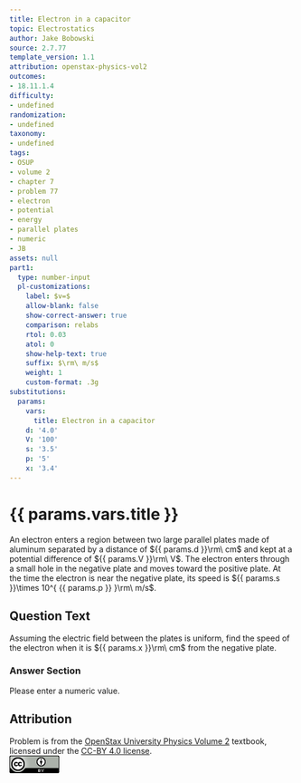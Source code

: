 ```yaml
---
title: Electron in a capacitor
topic: Electrostatics
author: Jake Bobowski
source: 2.7.77
template_version: 1.1
attribution: openstax-physics-vol2
outcomes:
- 18.11.1.4
difficulty:
- undefined
randomization:
- undefined
taxonomy:
- undefined
tags:
- OSUP
- volume 2
- chapter 7
- problem 77
- electron
- potential
- energy
- parallel plates
- numeric
- JB
assets: null
part1:
  type: number-input
  pl-customizations:
    label: $v=$
    allow-blank: false
    show-correct-answer: true
    comparison: relabs
    rtol: 0.03
    atol: 0
    show-help-text: true
    suffix: $\rm\ m/s$
    weight: 1
    custom-format: .3g
substitutions:
  params:
    vars:
      title: Electron in a capacitor
    d: '4.0'
    V: '100'
    s: '3.5'
    p: '5'
    x: '3.4'
---
```

# {{ params.vars.title }}
An electron enters a region between two large parallel plates made of aluminum separated by a distance of ${{ params.d }}\rm\ cm$ and kept at a potential difference of ${{ params.V }}\rm\ V$.
The electron enters through a small hole in the negative plate and moves toward the positive plate.
At the time the electron is near the negative plate, its speed is ${{ params.s }}\times 10^{ {{ params.p }} }\rm\ m/s$.

## Question Text

Assuming the electric field between the plates is uniform, find the speed of the electron when it is ${{ params.x }}\rm\ cm$ from the negative plate.

### Answer Section

Please enter a numeric value.

## Attribution

Problem is from the [OpenStax University Physics Volume 2](https://openstax.org/details/books/university-physics-volume-2) textbook, licensed under the [CC-BY 4.0 license](https://creativecommons.org/licenses/by/4.0/).<br>![Image representing the Creative Commons 4.0 BY license.](https://raw.githubusercontent.com/firasm/bits/master/by.png)